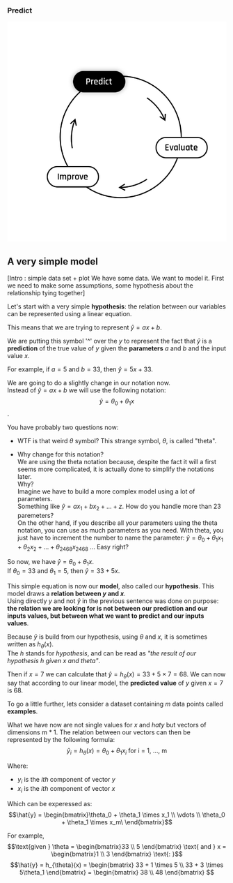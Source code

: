 ### Predict 

<img src="day00/assets/Predict.png" />


## A very simple model
[Intro : simple data set + plot
We have some data.   We want to model it. First we need to make some assumptions, some hypothesis about the relationship tying together]

Let's start with a very simple **hypothesis**: the relation between our variables can be represented using a linear equation.  

This means that we are trying to represent $\hat{y} = ax + b$.  

We are putting this symbol '^' over the $y$ to represent the fact that $\hat{y}$ is a **prediction** of the true value of $y$ given the **parameters** $a$ and $b$ and the input value $x$.  

For example, if $a = 5$ and $b = 33$, then $\hat{y} = 5x + 33$.  

We are going to do a slightly change in our notation now.  
Instead of $\hat{y} = ax + b$ we will use the following notation:  
$$\hat{y} = \theta_0 + \theta_1 x$$.  

You have probably two questions now:  
- WTF is that weird $\theta$ symbol?
This strange symbol, $\theta$, is called "theta".  

- Why change for this notation?  
We are using the theta notation because, despite the fact it will a first seems more complicated, it is actually done to simplify the notations later.  
Why?  
Imagine we have to build a more complex model using a lot of parameters.  
Something like $\hat{y} = ax_1 + bx_2 + ... + z$. How do you handle more than 23 paremeters?  
On the other hand, if you describe all your parameters using the theta notation, you can use as much parameters as you need. 
With theta, you just have to increment the number to name the parameter: $\hat{y} = \theta_0 + \theta_1 x_1 + \theta_2 x_2 + ... + \theta_2468 x_2468$ ... Easy right?
  

So now, we have $\hat{y} = \theta_0 + \theta_1 x$.  
If $\theta_0 = 33$ and $\theta_1 = 5$, then $\hat{y} = 33+ 5x$.    

This simple equation is now our **model**, also called our **hypothesis**. This model draws a **relation between $y$ and $x$**.  
Using directly $y$ and not $\hat{y}$ in the previous sentence was done on purpose: **the relation we are looking for is not between our prediction and our inputs values, but between what we want to predict and our inputs values**.  
   
Because $\hat{y}$ is build from our hypothesis, using $\theta$ and $x$, it is sometimes written as $h_{\theta}(x)$.  
The $h$ stands for *hypothesis*, and can be read as *"the result of our hypothesis h given x and theta"*.  

Then if $x = 7$ we can calculate that $\hat{y} = h_{\theta}(x) = 33 + 5 \times 7 = 68$.
We can now say that according to our linear model, the **predicted value** of $y$ given $x  = 7$ is 68.     

To go a little further, lets consider a dataset containing $m$ data points called **examples**.  

What we have now are not single values for $x$ and $hat{y}$ but vectors of dimensions m * 1. The relation between our vectors can then be represented by the following formula:  
$$
\hat{y}_i = h_{\theta}(x) = \theta_0 + \theta_1 x_i \text{ for i = 1, ..., m}
$$  
  
Where:
- $y_i$ is the *ith* component of vector $y$
- $x_i$ is the *ith* component of vector $x$   

Which can be experessed as:  
$$\hat{y} = \begin{bmatrix}\theta_0 + \theta_1 \times x_1 \\ \vdots \\  \theta_0 + \theta_1 \times x_m\ \end{bmatrix}$$  

For example,
$$\text{given } \theta = \begin{bmatrix}33 \\ 5 \end{bmatrix} \text{ and } x = \begin{bmatrix}1 \\ 3 \end{bmatrix} \text{: }$$
$$\hat{y} = h_{\theta}(x) = \begin{bmatrix} 33 +  1 \times 5 \\ 33 + 3 \times 5\theta_1 \end{bmatrix}  = \begin{bmatrix} 38 \\ 48 \end{bmatrix} $$    
